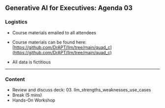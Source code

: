## Generative AI for Executives: Agenda 03


### Logistics

- Course materials emailed to all attendees

- Course materials can be found here:  
  [https://github.com/DrAPT/llm/tree/main/quad_c](https://github.com/DrAPT/llm/tree/main/quad_c)

- All data is fictitious


---

### Content

- Review and discuss deck: 03. llm_strengths_weaknesses_use_cases
- Break (5 mins)
- Hands-On Workshop 
